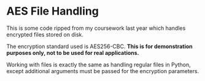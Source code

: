 # AES File Handling

This is some code ripped from my coursework last year which handles encrypted files stored on disk.

The encryption standard used is AES256-CBC. **This is for demonstration purposes only, not to be used for real applications.**

Working with files is exactly the same as handling regular files in Python, except additional arguments must be passed for the encryption parameters.